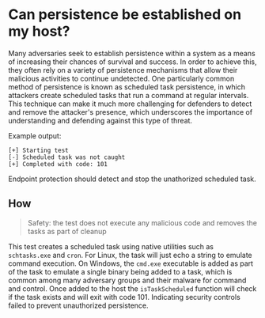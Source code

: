 # Can persistence be established on my host?

Many adversaries seek to establish persistence within a system as a means of increasing their chances of survival and success. In order to achieve this, they often rely on a variety of persistence mechanisms that allow their malicious activities to continue undetected. One particularly common method of persistence is known as scheduled task persistence, in which attackers create scheduled tasks that run a command at regular intervals. This technique can make it much more challenging for defenders to detect and remove the attacker's presence, which underscores the importance of understanding and defending against this type of threat.

Example output:
```
[+] Starting test
[-] Scheduled task was not caught
[+] Completed with code: 101
```

Endpoint protection should detect and stop the unathorized scheduled task.

## How

> Safety: the test does not execute any malicious code and removes the tasks as part of cleanup

This test creates a scheduled task using native utilities such as `schtasks.exe` and `cron`. For Linux, the task will just echo a string to emulate command execution. On Windows, the `cmd.exe` executable is added as part of the task to emulate a single binary being added to a task, which is common among many adversary groups and their malware for command and control. Once added to the host the `isTaskScheduled` function will check if the task exists and will exit with code 101. Indicating security controls failed to prevent unauthorized persistence.
